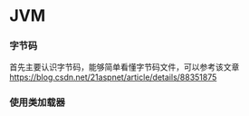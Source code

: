 # JVM

### 字节码
  首先主要认识字节码，能够简单看懂字节码文件，可以参考该文章 https://blog.csdn.net/21aspnet/article/details/88351875

### 使用类加载器